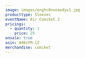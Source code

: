 ```yaml
---
image: images/enghc0nvoaedyx1.jpg
producttype: Sleeves
eventName: Air Comiket 2
pricings:
  - quantity: 1
    price: 25
onsale: true
asin: W40zYM-1Z
merchandise: comiket
---
```

